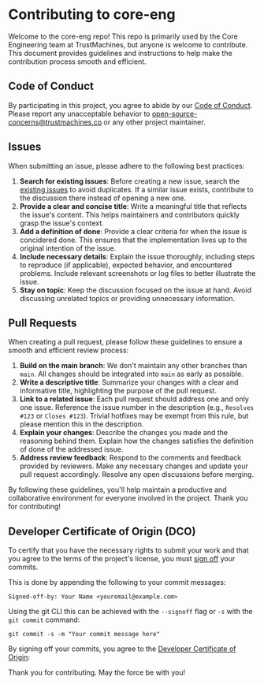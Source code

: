 # Contributing to core-eng

Welcome to the core-eng repo!
This repo is primarily used by the Core Engineering team at TrustMachines, but anyone is welcome to contribute.
This document provides guidelines and instructions to help make the contribution process smooth and efficient.

## Code of Conduct

By participating in this project, you agree to abide by our [Code of Conduct](CODE_OF_CONDUCT.md).
Please report any unacceptable behavior to [open-source-concerns@trustmachines.co](mailto:open-source-concerns@trustmachines.co) or any other project maintainer.

## Issues

When submitting an issue, please adhere to the following best practices:

1. **Search for existing issues**: Before creating a new issue, search the [existing issues](https://github.com/Trust-Machines/core-eng/issues) to avoid duplicates. If a similar issue exists, contribute to the discussion there instead of opening a new one.
2. **Provide a clear and concise title**: Write a meaningful title that reflects the issue's content. This helps maintainers and contributors quickly grasp the issue's context.
3. **Add a definition of done**: Provide a clear criteria for when the issue is concidered done. This ensures that the implementation lives up to the original intention of the issue.
4. **Include necessary details**: Explain the issue thoroughly, including steps to reproduce (if applicable), expected behavior, and encountered problems. Include relevant screenshots or log files to better illustrate the issue.
5. **Stay on topic**: Keep the discussion focused on the issue at hand. Avoid discussing unrelated topics or providing unnecessary information.

## Pull Requests

When creating a pull request, please follow these guidelines to ensure a smooth and efficient review process:

1. **Build on the main branch**: We don't maintain any other branches than `main`. All changes should be integrated into `main` as early as possible.
2. **Write a descriptive title**: Summarize your changes with a clear and informative title, highlighting the purpose of the pull request.
3. **Link to a related issue**: Each pull request should address one and only one issue. Reference the issue number in the description (e.g., `Resolves #123` or `Closes #123`). Trivial hotfixes may be exempt from this rule, but please mention this in the description.
4. **Explain your changes**: Describe the changes you made and the reasoning behind them. Explain how the changes satisfies the definition of done of the addressed issue.
5. **Address review feedback**: Respond to the comments and feedback provided by reviewers. Make any necessary changes and update your pull request accordingly. Resolve any open discussions before merging.

By following these guidelines, you'll help maintain a productive and collaborative environment for everyone involved in the project. Thank you for contributing!

## Developer Certificate of Origin (DCO)

To certify that you have the necessary rights to submit your work and that you agree to the terms of the project's license,
you must [sign off](https://git-scm.com/docs/git-commit#Documentation/git-commit.txt---signoff) your commits.

This is done by appending the following to your commit messages:

```
Signed-off-by: Your Name <youremail@example.com>
```

Using the git CLI this can be achieved with the `--signoff` flag or `-s` with the `git commit` command:

```
git commit -s -m "Your commit message here"
```

By signing off your commits, you agree to the [Developer Certificate of Origin](DCO.md):

Thank you for contributing. May the force be with you!